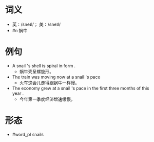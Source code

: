 # 词义
- 英：/sneɪl/； 美：/sneɪl/
- #n 蜗牛
# 例句
- A snail 's shell is spiral in form .
	- 蜗牛壳呈螺旋形。
- The train was moving now at a snail 's pace
	- 火车这会儿走得跟蜗牛一样慢。
- The economy grew at a snail 's pace in the first three months of this year .
	- 今年第一季度经济增速缓慢。
# 形态
- #word_pl snails
